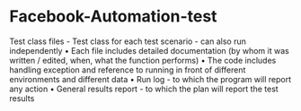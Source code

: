 # Facebook-Automation-test
 Test class files - Test class for each test scenario - can also run independently • Each file includes detailed documentation (by whom it was written / edited, when, what the function performs) • The code includes handling exception and reference to running in front of different environments and different data • Run log - to which the program will report any action • General results report - to which the plan will report the test results
